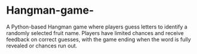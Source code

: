 # Hangman-game-
A Python-based Hangman game where players guess letters to identify a randomly selected fruit name. Players have limited chances and receive feedback on correct guesses, with the game ending when the word is fully revealed or chances run out.
